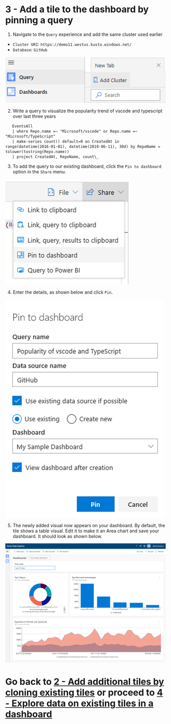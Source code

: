 # 3 - Add a tile to the dashboard by pinning a query

1. Navigate to the `Query` experience and add the same cluster used earlier

- `Cluster URI`: `https://demo11.westus.kusto.windows.net/`
- `Database`: `GitHub`

![](../images/LeftNav_Query_AddCluster.png)

2. Write a query to visualize the popularity trend of vscode and typescript over last three years

```
   EventsAll
   | where Repo.name =~ "Microsoft/vscode" or Repo.name =~ "Microsoft/TypeScript"
   | make-series count() default=0 on CreatedAt in range(datetime(2016-01-01), datetime(2019-06-11), 30d) by RepoName = tolower(tostring(Repo.name))
   | project CreatedAt, RepoName, count\_
```

3. To add the query to our existing dashboard, click the `Pin to dashboard` option in the `Share` menu.

![](../images/Share_PinToDashboard.png)

4. Enter the details, as shown below and click `Pin`.

![](../images/PinToDashboard.png)

5. The newly added visual now appears on your dashboard. By default, the tile shows a table visual. Edit it to make it an Area chart and save your dashboard. It should look as shown below.

![](../images/SampleDashboardWithPinnedTile.png)

# Go back to [2 - Add additional tiles by cloning existing tiles](2-CloneTile.md) or proceed to [4 - Explore data on existing tiles in a dashboard](4-Explore.md)
